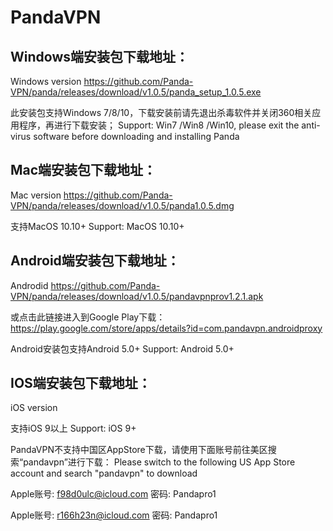 # PandaVPN 

## Windows端安装包下载地址：
Windows version
 https://github.com/Panda-VPN/panda/releases/download/v1.0.5/panda_setup_1.0.5.exe
 
此安装包支持Windows 7/8/10，下载安装前请先退出杀毒软件并关闭360相关应用程序，再进行下载安装；
Support: Win7 /Win8 /Win10, please exit the anti-virus software before downloading and installing Panda

## Mac端安装包下载地址：
Mac version
https://github.com/Panda-VPN/panda/releases/download/v1.0.5/panda1.0.5.dmg

支持MacOS 10.10+
Support: MacOS 10.10+

## Android端安装包下载地址：
Androdid
https://github.com/Panda-VPN/panda/releases/download/v1.0.5/pandavpnprov1.2.1.apk

或点击此链接进入到Google Play下载：https://play.google.com/store/apps/details?id=com.pandavpn.androidproxy

Android安装包支持Android 5.0+
Support: Android 5.0+

## IOS端安装包下载地址：
iOS version

支持iOS 9以上
Support: iOS 9+

PandaVPN不支持中国区AppStore下载，请使用下面账号前往美区搜索“pandavpn”进行下载：
Please switch to the following US App Store account and search "pandavpn" to download

Apple账号: f98d0ulc@icloud.com 密码: Pandapro1

Apple账号: r166h23n@icloud.com 密码: Pandapro1


